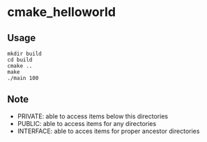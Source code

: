 # cmake_helloworld


## Usage
```
mkdir build
cd build
cmake ..
make
./main 100
```

## Note
- PRIVATE: able to access items below this directories
- PUBLIC: able to access items for any directories
- INTERFACE: able to acces items for proper ancestor directories


